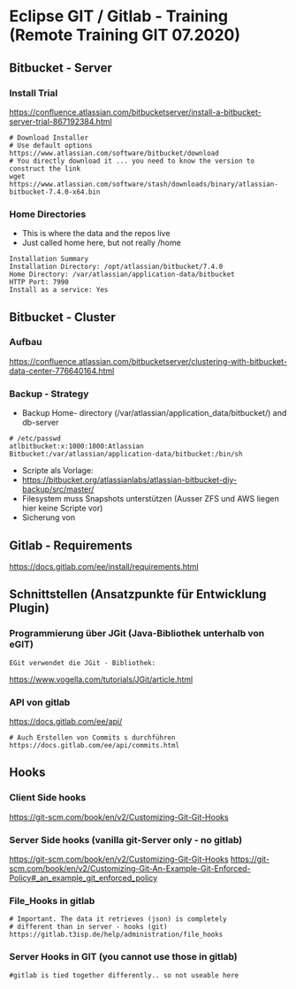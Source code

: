 # Eclipse GIT / Gitlab - Training (Remote Training GIT 07.2020)

## Bitbucket - Server ##

### Install Trial ###

https://confluence.atlassian.com/bitbucketserver/install-a-bitbucket-server-trial-867192384.html

```
# Download Installer 
# Use default options
https://www.atlassian.com/software/bitbucket/download
# You directly download it ... you need to know the version to construct the link
wget https://www.atlassian.com/software/stash/downloads/binary/atlassian-bitbucket-7.4.0-x64.bin
```

### Home Directories ###

  * This is where the data and the repos live
  * Just called home here, but not really /home 
  
```
Installation Summary
Installation Directory: /opt/atlassian/bitbucket/7.4.0 
Home Directory: /var/atlassian/application-data/bitbucket 
HTTP Port: 7990 
Install as a service: Yes
```

## Bitbucket - Cluster ## 

### Aufbau ###
https://confluence.atlassian.com/bitbucketserver/clustering-with-bitbucket-data-center-776640164.html


### Backup - Strategy ### 

  * Backup Home- directory (/var/atlassian/application_data/bitbucket/) and db-server
  
  ```
  # /etc/passwd 
  atlbitbucket:x:1000:1000:Atlassian Bitbucket:/var/atlassian/application-data/bitbucket:/bin/sh

  ```
  * Scripte als Vorlage: 
  * https://bitbucket.org/atlassianlabs/atlassian-bitbucket-diy-backup/src/master/
  * Filesystem muss Snapshots unterstützen (Ausser ZFS und AWS liegen hier keine Scripte vor) 
  * Sicherung von 


## Gitlab - Requirements ## 

https://docs.gitlab.com/ee/install/requirements.html

## Schnittstellen (Ansatzpunkte für Entwicklung Plugin)

### Programmierung über JGit (Java-Bibliothek unterhalb von eGIT) ###

```
EGit verwendet die JGit - Bibliothek:
```

https://www.vogella.com/tutorials/JGit/article.html

### API von gitlab ###

https://docs.gitlab.com/ee/api/

```
# Auch Erstellen von Commits s durchführen
https://docs.gitlab.com/ee/api/commits.html
```

## Hooks ##

### Client Side hooks ###

https://git-scm.com/book/en/v2/Customizing-Git-Git-Hooks

### Server Side hooks (vanilla git-Server only - no gitlab) ###

https://git-scm.com/book/en/v2/Customizing-Git-Git-Hooks
https://git-scm.com/book/en/v2/Customizing-Git-An-Example-Git-Enforced-Policy#_an_example_git_enforced_policy


### File_Hooks in gitlab ###

```
# Important. The data it retrieves (json) is completely
# different than in server - hooks (git) 
https://gitlab.t3isp.de/help/administration/file_hooks
```

### Server Hooks in GIT (you cannot use those in gitlab) ###

```
#gitlab is tied together differently.. so not useable here
